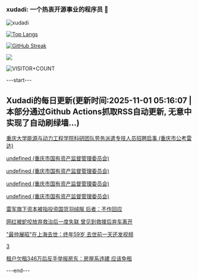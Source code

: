 ### xudadi: 一个热衷开源事业的程序员 👋

![xudadi](https://github-readme-stats-git-masterorgs-github-readme-stats-team.vercel.app/api?username=xudadi)

[![Top Langs](https://github-readme-stats.vercel.app/api/top-langs/?username=xudadi)](https://github.com/anuraghazra/github-readme-stats)

[![GitHub Streak](https://streak-stats.demolab.com?user=xudadi&locale=zh_Hans)](https://git.io/streak-stats)

![](https://raw.githubusercontent.com/xudadi/xudadi/main/assets/github-contribution-grid-snake.svg)

![VISITOR+COUNT](https://komarev.com/ghpvc/?username=xudadi&label=VISITOR+COUNT)


---start---

## Xudadi的每日更新(更新时间:2025-11-01 05:16:07 | 本部分通过Github Actions抓取RSS自动更新, 无意中实现了自动刷绿墙...)

[重庆大学能源与动力工程学院科研团队劳务派遣专技人员招聘启事 (重庆市公考雷达)](https://www.gongkaoleida.com/article/2671637)

[undefined (重庆市国有资产监督管理委员会)](https://dadilab.github.io/feeds/all.xml)

[undefined (重庆市国有资产监督管理委员会)](https://dadilab.github.io/feeds/all.xml)

[undefined (重庆市国有资产监督管理委员会)](https://dadilab.github.io/feeds/all.xml)

[undefined (重庆市国有资产监督管理委员会)](https://dadilab.github.io/feeds/all.xml)

[雷军旗下资本被指投资国货羽绒服 后者：不作回应](https://m.163.com/news/article/KD71O7LP0534A4SC.html)

[网红被蛇咬放弃救治后一度失联 曾见到救援后弃车离开](https://m.163.com/news/article/KD6VNMT7051492T3.html)

["最帅展昭"在上海去世：终年59岁 去世前一天还发视频](https://m.163.com/news/article/KD6TEN52051492LM.html)

[3](https://m.163.com/touch/news/sub/domestic)

[租户欠租346万后反手举报房东：房屋系违建 应该免租](https://m.163.com/news/article/KD6NSEPJ05561G0D.html)

---end---
